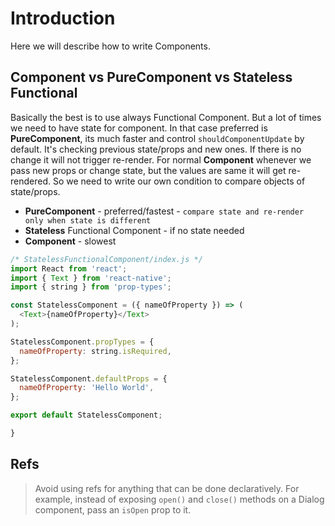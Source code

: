 # Introduction

Here we will describe how to write Components.

## Component vs PureComponent vs Stateless Functional

Basically the best is to use always Functional Component. But a lot of times we need to have state for component.
In that case preferred is **PureComponent**, its much faster and control `shouldComponentUpdate` by default. It's
checking previous state/props and new ones. If there is no change it will not trigger re-render.
For normal **Component** whenever we pass new props or change state, but the values are same it will get
re-rendered. So we need to write our own condition to compare objects of state/props.

* **PureComponent** - preferred/fastest - `compare state and re-render only when state is different`
* **Stateless** Functional Component - if no state needed
* **Component** - slowest

```js
/* StatelessFunctionalComponent/index.js */
import React from 'react';
import { Text } from 'react-native';
import { string } from 'prop-types';

const StatelessComponent = ({ nameOfProperty }) => (
  <Text>{nameOfProperty}</Text>
);

StatelessComponent.propTypes = {
  nameOfProperty: string.isRequired,
};

StatelessComponent.defaultProps = {
  nameOfProperty: 'Hello World',
};

export default StatelessComponent;

}
```


## Refs
> Avoid using refs for anything that can be done declaratively.
For example, instead of exposing `open()` and `close()` methods on a Dialog component, pass an `isOpen` prop to it.
